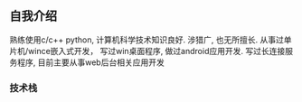 ## 自我介绍
熟练使用c/c++ python, 计算机科学技术知识良好.
涉猎广, 也无所擅长. 
从事过单片机/wince嵌入式开发， 写过win桌面程序, 做过android应用开发. 写过长连接服务程序, 目前主要从事web后台相关应用开发

### 技术栈
